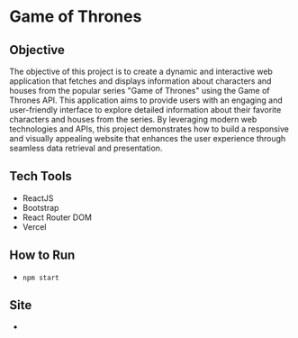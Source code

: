 # Game of Thrones

## Objective
The objective of this project is to create a dynamic and interactive web application that fetches and displays information about characters and houses from the popular series "Game of Thrones" using the Game of Thrones API. This application aims to provide users with an engaging and user-friendly interface to explore detailed information about their favorite characters and houses from the series. By leveraging modern web technologies and APIs, this project demonstrates how to build a responsive and visually appealing website that enhances the user experience through seamless data retrieval and presentation.

## Tech Tools
- ReactJS
- Bootstrap
- React Router DOM
- Vercel

## How to Run
- `npm start`

## Site
- 